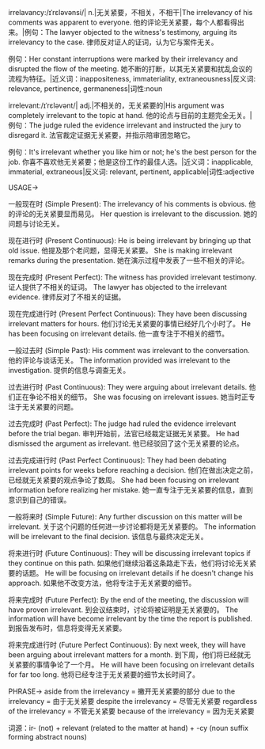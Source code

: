 irrelavancy:/ɪˈrɛləvənsi/| n.|无关紧要，不相关，不相干|The irrelevancy of his comments was apparent to everyone. 他的评论无关紧要，每个人都看得出来。|例句：The lawyer objected to the witness's testimony, arguing its irrelevancy to the case. 律师反对证人的证词，认为它与案件无关。

例句：Her constant interruptions were marked by their irrelevancy and disrupted the flow of the meeting. 她不断的打断，以其无关紧要和扰乱会议的流程为特征。|近义词：inappositeness, immateriality,  extraneousness|反义词: relevance, pertinence, germaneness|词性:noun

irrelevant:/ɪˈrɛləvənt/| adj.|不相关的，无关紧要的|His argument was completely irrelevant to the topic at hand. 他的论点与目前的主题完全无关。|例句：The judge ruled the evidence irrelevant and instructed the jury to disregard it. 法官裁定证据无关紧要，并指示陪审团忽略它。

例句：It's irrelevant whether you like him or not; he's the best person for the job. 你喜不喜欢他无关紧要；他是这份工作的最佳人选。|近义词：inapplicable, immaterial, extraneous|反义词: relevant, pertinent, applicable|词性:adjective


USAGE->

一般现在时 (Simple Present):
The irrelevancy of his comments is obvious.  他的评论的无关紧要显而易见。
Her question is irrelevant to the discussion. 她的问题与讨论无关。

现在进行时 (Present Continuous):
He is being irrelevant by bringing up that old issue. 他提及那个老问题，显得无关紧要。
She is making irrelevant remarks during the presentation.  她在演示过程中发表了一些不相关的评论。

现在完成时 (Present Perfect):
The witness has provided irrelevant testimony. 证人提供了不相关的证词。
The lawyer has objected to the irrelevant evidence. 律师反对了不相关的证据。


现在完成进行时 (Present Perfect Continuous):
They have been discussing irrelevant matters for hours. 他们讨论无关紧要的事情已经好几个小时了。
He has been focusing on irrelevant details. 他一直专注于不相关的细节。


一般过去时 (Simple Past):
His comment was irrelevant to the conversation. 他的评论与谈话无关。
The information provided was irrelevant to the investigation. 提供的信息与调查无关。


过去进行时 (Past Continuous):
They were arguing about irrelevant details. 他们正在争论不相关的细节。
She was focusing on irrelevant issues. 她当时正专注于无关紧要的问题。

过去完成时 (Past Perfect):
The judge had ruled the evidence irrelevant before the trial began.  审判开始前，法官已经裁定证据无关紧要。
He had dismissed the argument as irrelevant. 他已经驳回了这个无关紧要的论点。

过去完成进行时 (Past Perfect Continuous):
They had been debating irrelevant points for weeks before reaching a decision.  他们在做出决定之前，已经就无关紧要的观点争论了数周。
She had been focusing on irrelevant information before realizing her mistake.  她一直专注于无关紧要的信息，直到意识到自己的错误。

一般将来时 (Simple Future):
Any further discussion on this matter will be irrelevant. 关于这个问题的任何进一步讨论都将是无关紧要的。
The information will be irrelevant to the final decision. 该信息与最终决定无关。

将来进行时 (Future Continuous):
They will be discussing irrelevant topics if they continue on this path. 如果他们继续沿着这条路走下去，他们将讨论无关紧要的话题。
He will be focusing on irrelevant details if he doesn't change his approach. 如果他不改变方法，他将专注于无关紧要的细节。

将来完成时 (Future Perfect):
By the end of the meeting, the discussion will have proven irrelevant. 到会议结束时，讨论将被证明是无关紧要的。
The information will have become irrelevant by the time the report is published.  到报告发布时，信息将变得无关紧要。


将来完成进行时 (Future Perfect Continuous):
By next week, they will have been arguing about irrelevant matters for a month. 到下周，他们将已经就无关紧要的事情争论了一个月。
He will have been focusing on irrelevant details for far too long. 他将已经专注于无关紧要的细节太长时间了。


PHRASE->
aside from the irrelevancy = 撇开无关紧要的部分
due to the irrelevancy = 由于无关紧要
despite the irrelevancy = 尽管无关紧要
regardless of the irrelevancy = 不管无关紧要
because of the irrelevancy = 因为无关紧要

词源：ir- (not) + relevant (related to the matter at hand) + -cy (noun suffix forming abstract nouns)
